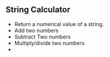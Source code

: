## String Calculator
- Return a numerical value of a string.
- Add two numbers
- Subtract Two numbers
- Multiply/divide two numbers
- 